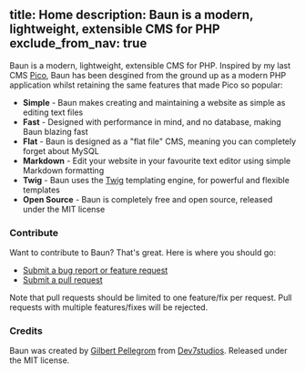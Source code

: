 title: Home
description: Baun is a modern, lightweight, extensible CMS for PHP
exclude_from_nav: true
----
Baun is a modern, lightweight, extensible CMS for PHP. Inspired by my last CMS [Pico](http://picocms.org),
Baun has been desgined from the ground up as a modern PHP application whilst retaining the same features that
made Pico so popular:

* **Simple** - Baun makes creating and maintaining a website as simple as editing text files
* **Fast** - Designed with performance in mind, and no database, making Baun blazing fast
* **Flat** - Baun is designed as a "flat file" CMS, meaning you can completely forget about MySQL
* **Markdown** - Edit your website in your favourite text editor using simple Markdown formatting
* **Twig** - Baun uses the [Twig](http://twig.sensiolabs.org) templating engine, for powerful and flexible templates
* **Open Source** - Baun is completely free and open source, released under the MIT license

### Contribute

Want to contribute to Baun? That's great. Here is where you should go:

* [Submit a bug report or feature request](https://github.com/gilbitron/Baun/issues)
* [Submit a pull request](https://github.com/gilbitron/Baun/pulls)

Note that pull requests should be limited to one feature/fix per request. Pull requests with multiple
features/fixes will be rejected.

### Credits

Baun was created by [Gilbert Pellegrom](http://gilbert.pellegrom.me) from
[Dev7studios](http://dev7studios.com). Released under the MIT license.
